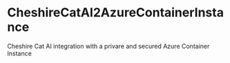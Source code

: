 # CheshireCatAI2AzureContainerInstance
Cheshire Cat AI integration with a privare and secured Azure Container Instance
